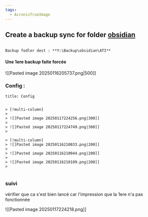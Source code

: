 ```yaml
---
tags:
  - AcronisTrueImage
---
```

## Create a backup sync for folder [obsidian](file:///D:%5Cobsidian)

```ad-info

Backup fodler dest : **Y:\Backup\obsidian\ATI** 
```
 
#### Une 1ere backup faite forcée 

![[Pasted image 20250116205737.png|500]]

### Config : 

```ad-important
title: Config


> [!multi-column]
> 
> ![[Pasted image 20250117224256.png|300]]
> 
> ![[Pasted image 20250117224749.png|300]]
> 

> [!multi-column]
> ![[Pasted image 20250116210033.png|200]]
> 
> ![[Pasted image 20250116210044.png|200]]
> 
> ![[Pasted image 20250116210109.png|200]]
> 


```

### suivi 
vérifier que ca s'est bien lancé car l'impression que la 1ere n'a pas fonctionnée

![[Pasted image 20250117224218.png]]